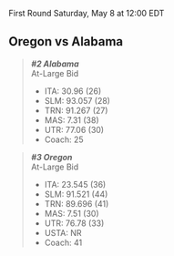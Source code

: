 First Round
Saturday, May 8 at 12:00 EDT
## Oregon vs Alabama

> ***#2 Alabama***  
> At-Large Bid  
> - ITA: 30.96 (26)  
> - SLM: 93.057 (28)  
> - TRN: 91.267 (27)  
> - MAS: 7.31 (38)  
> - UTR: 77.06 (30)  
> - Coach: 25  

> ***#3 Oregon***  
> At-Large Bid  
> - ITA: 23.545 (36)  
> - SLM: 91.521 (44)  
> - TRN: 89.696 (41)  
> - MAS: 7.51 (30)  
> - UTR: 76.78 (33)  
> - USTA: NR  
> - Coach: 41  